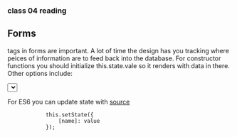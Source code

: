 ### class 04 reading

## Forms

tags in forms are important. A lot of time the design has you tracking where peices of information are to feed back into the database. For constructor functions you should initialize this.state.vale so it renders with data in there. Other options include:

<select> : creates a dropdown list of <options> nested within
<input type='file' /> : input for the user to upload a file. Uncontrolled

For ES6 you can update state with [source](https://reactjs.org/docs/forms.html)

                this.setState({
                    [name]: value
                });

